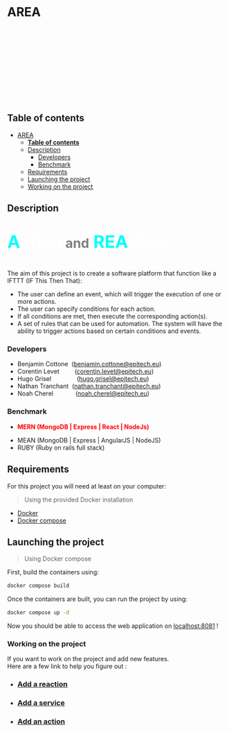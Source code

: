 # AREA

<img src="./img_src/place_holder.png" height="150px" style=";margin: 1em 30vh 0;z-index: 1">

## **Table of contents**
- [AREA](#area)
  - [**Table of contents**](#table-of-contents)
  - [Description](#description)
    - [Developers](#developers)
    - [Benchmark](#benchmark)
  - [Requirements](#requirements)
  - [Launching the project](#launching-the-project)
  - [Working on the project](#working-on-the-project)

## Description
<p style="font-size:40px; color: cyan;font-weight:bold;">A<span style="color:white;font-weight:bold">ction</span></span><span style="color:gray;font-size:30px"> and</span> REA<span style="color:white">ction</span></p>

The aim of this project is to create a software platform that function like a IFTTT (IF This Then That):
- The user can define an event, which will trigger the execution of one or more actions.
- The user can specify conditions for each action.
- If all conditions are met, then execute the corresponding action(s).
- A set of rules that can be used for automation. The system will have the ability to trigger actions based on certain conditions and events.

### Developers
- Benjamin Cottone&nbsp;&nbsp;(benjamin.cottone@epitech.eu)
- Corentin Levet &nbsp;&nbsp;&nbsp;&nbsp;&nbsp;&nbsp;&nbsp;&nbsp;(corentin.levet@epitech.eu)
- Hugo Grisel&nbsp;&nbsp;&nbsp;&nbsp;&nbsp;&nbsp;&nbsp;&nbsp;&nbsp;&nbsp;&nbsp;&nbsp;&nbsp;&nbsp;&nbsp;(hugo.grisel@epitech.eu)
- Nathan Tranchant&nbsp;&nbsp;(nathan.tranchant@epitech.eu)
- Noah Cherel&nbsp;&nbsp;&nbsp;&nbsp;&nbsp;&nbsp;&nbsp;&nbsp;&nbsp;&nbsp;&nbsp;&nbsp;&nbsp;(noah.cherel@epitech.eu)


### Benchmark
- <p style="color:red;font-weight:bolder"> MERN (MongoDB | Express | React | NodeJs)
- MEAN (MongoDB | Express | AngularJS | NodeJS)
- RUBY (Ruby on rails full stack)


## Requirements
For this project you will need at least on your computer:

> Using the provided Docker installation
- [Docker](https://docs.docker.com/engine/install/)
- [Docker compose](https://docs.docker.com/compose/install/)

## Launching the project

> Using Docker compose

First, build the containers using:
```bash
docker compose build
```

Once the containers are built, you can run the project by using:

```bash
docker compose up -d
```

Now you should be able to access the web application on [localhost:8081](http://localhost:8081) !

### Working on the project
If you want to work on the project and add new features.
<br>
Here are a few link to help you figure out :
- ### [Add a reaction](./docs/Add_a_reaction.md)
- ### [Add a service](./docs/Add_a_service.md)
- ### [Add an action](./docs/Add_an_action.md)
